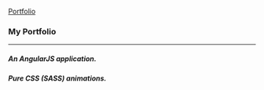 [Portfolio](http://tiy-humdrum-jenna-rajani.surge.sh/#/)

### My Portfolio
---
##### An AngularJS application.
##### Pure CSS (SASS) animations.
